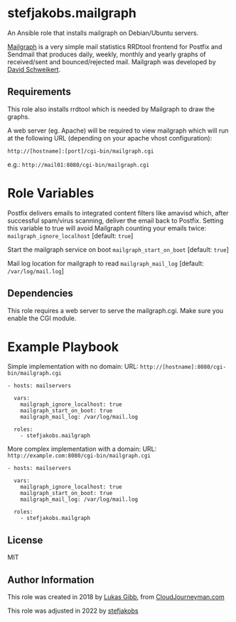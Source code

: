 # stefjakobs.mailgraph

An Ansible role that installs mailgraph on Debian/Ubuntu servers.

[Mailgraph](https://mailgraph.schweikert.ch/) is a very simple mail statistics
RRDtool frontend for Postfix and Sendmail that produces daily, weekly, monthly
and yearly graphs of received/sent and bounced/rejected mail. Mailgraph was
developed by [David Schweikert](http://david.schweikert.ch/).

## Requirements

This role also installs rrdtool which is needed by Mailgraph to draw the graphs.

A web server (eg. Apache) will be required to view mailgraph which will run at
the following URL (depending on your apache vhost configuration):

    http://[hostname]:[port]/cgi-bin/mailgraph.cgi

e.g.: `http://mail01:8080/cgi-bin/mailgraph.cgi`

# Role Variables

Postfix delivers emails to integrated content filters like amavisd which, after
successful spam/virus scanning, deliver the email back to Postfix. Setting this
variable to true will avoid Mailgraph counting your emails twice:
`mailgraph_ignore_localhost` [default: `true`]

Start the mailgraph service on boot
`mailgraph_start_on_boot` [default: `true`]

Mail log location for mailgraph to read
`mailgraph_mail_log` [default: `/var/log/mail.log`]

## Dependencies

This role requires a web server to serve the mailgraph.cgi.
Make sure you enable the CGI module.

# Example Playbook

Simple implementation with no domain:
URL: `http://[hostname]:8080/cgi-bin/mailgraph.cgi`

    - hosts: mailservers
      
      vars: 
        mailgraph_ignore_localhost: true
        mailgraph_start_on_boot: true
        mailgraph_mail_log: /var/log/mail.log

      roles:
        - stefjakobs.mailgraph

More complex implementation with a domain:
URL: `http://example.com:8080/cgi-bin/mailgraph.cgi`

    - hosts: mailservers
      
      vars: 
        mailgraph_ignore_localhost: true
        mailgraph_start_on_boot: true
        mailgraph_mail_log: /var/log/mail.log

      roles:
        - stefjakobs.mailgraph

## License

MIT

## Author Information

This role was created in 2018 by [Lukas Gibb](https://github.com/LukasGibb),
from [CloudJourneyman.com](http://www.cloudjourneyman.com/)

This role was adjusted in 2022 by [stefjakobs](https:github.com/stefjakobs)
